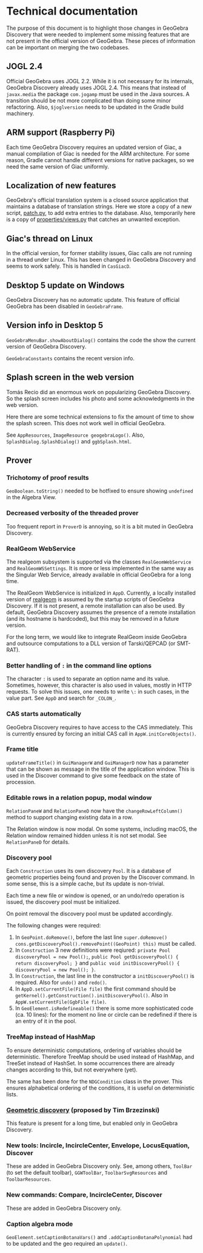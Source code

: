 # Technical documentation

The purpose of this document is to highlight those changes in GeoGebra
Discovery that were needed to implement some missing features that
are not present in the official version of GeoGebra. These pieces
of information can be important on merging the two codebases.

## JOGL 2.4

Official GeoGebra uses JOGL 2.2. While it is not necessary for its
internals, GeoGebra Discovery already uses JOGL 2.4. This means that
instead of `javax.media` the package `com.jogamp` must be used in the
Java sources. A transition should be not more complicated than doing some
minor refactoring. Also, `$joglversion` needs to be updated in the Gradle
build machinery.

## ARM support (Raspberry Pi)

Each time GeoGebra Discovery requires an updated version of Giac,
a manual compilation of Giac is needed for the ARM architecture.
For some reason, Gradle cannot handle different versions for
native packages, so we need the same version of Giac uniformly.

## Localization of new features

GeoGebra's official translation system is a closed source application
that maintains a database of translation strings. Here we store a copy of
a new script, [patch.py](patch.py), to add extra entries to the database.
Also, temporarily here is a copy of [properties/views.py](views.py)
that catches an unwanted exception.

## Giac's thread on Linux

In the official version, for former stability issues, Giac calls are not
running in a thread under Linux. This has been changed in GeoGebra
Discovery and seems to work safely. This is handled in `CasGiacD`.

## Desktop 5 update on Windows

GeoGebra Discovery has no automatic update. This feature of official
GeoGebra has been disabled in `GeoGebraFrame`.

## Version info in Desktop 5

`GeoGebraMenuBar.showAboutDialog()` contains the code the show
the current version of GeoGebra Discovery.

`GeoGebraConstants` contains the recent version info.

## Splash screen in the web version

Tomás Recio did an enormous work on popularizing GeoGebra Discovery.
So the splash screen includes his photo and some acknowledgments
in the web version.

Here there are some technical extensions to fix the amount of time to
show the splash screen. This does not work well in official GeoGebra.

See `AppResources`, `ImageResource geogebraLogo()`.
Also, `SplashDialog.SplashDialog()` and `ggbSplash.html`.

## Prover

### Trichotomy of proof results

`GeoBoolean.toString()` needed to be hotfixed to ensure showing `undefined`
in the Algebra View.

### Decreased verbosity of the threaded prover

Too frequent report in `ProverD` is annoying, so it is a bit muted in
GeoGebra Discovery.

### RealGeom WebService

The realgeom subsystem is supported via the classes `RealGeomWebService`
and `RealGeomWSSettings`. It is more or less implemented in the same
way as the Singular Web Service, already available in official GeoGebra
for a long time.

The RealGeom WebService is initialized in `AppD`. Currently, a locally
installed version of [realgeom](https://github.com/kovzol/realgeom) is
assumed by the startup scripts of GeoGebra Discovery. If it is not
present, a remote installation can also be used. By default, GeoGebra
Discovery assumes the presence of a remote installation (and its hostname
is hardcoded), but this may be removed in a future version.

For the long term, we would like to integrate RealGeom inside GeoGebra
and outsource computations to a DLL version of Tarski/QEPCAD (or
SMT-RAT).

### Better handling of `:` in the command line options

The character `:` is used to separate an option name and its value.
Sometimes, however, this character is also used in values, mostly
in HTTP requests. To solve this issues, one needs to write `\:`
in such cases, in the value part. See `AppD` and search for `_COLON_`.

### CAS starts automatically

GeoGebra Discovery requires to have access to the CAS immediately.
This is currently ensured by forcing an initial CAS call
in `AppW.initCoreObjects()`.

### Frame title

`updateFrameTitle()` in `GuiManagerW` and `GuiManagerD` now has a
parameter that can be shown as message in the title of the application
window. This is used in the Discover command to give some feedback on the
state of procession.

### Editable rows in a relation popup, modal window

`RelationPaneW` and `RelationPaneD` now have the `changeRowLeftColumn()`
method to support changing existing data in a row.

The Relation window is now modal. On some systems, including macOS,
the Relation window remained hidden unless it is not set modal.
See `RelationPaneD` for details.

### Discovery pool

Each `Construction` uses its own discovery `Pool`. It is a database of
geometric properties being found and proven by the Discover command.
In some sense, this is a simple cache, but its update is non-trivial.

Each time a new file or window is opened, or an undo/redo operation
is issued, the discovery pool must be initialized.

On point removal the discovery pool must be updated accordingly.

The following changes were required:

1. In `GeoPoint.doRemove()`, before the last line `super.doRemove()`
`cons.getDiscoveryPool().removePoint((GeoPoint) this)` must be called.
2. In `Construction` 3 new definitions were reqiured:
`private Pool discoveryPool = new Pool();`,
`public Pool getDiscoveryPool() { return discoveryPool; }` and
`public void initDiscoveryPool() { discoveryPool = new Pool(); }`.
3. In `Construction`, the last line in the constructor a
`initDiscoveryPool()` is required. Also for `undo()` and `redo()`.
4. In `AppD.setCurrentFile(File file)` the first command should be
`getKernel().getConstruction().initDiscoveryPool()`.
Also in `AppW.setCurrentFile(GgbFile file)`.
5. In `GeoElement.isRedefineable()` there is some more sophisticated
code (ca. 10 lines): for the moment no line or circle can be redefined
if there is an entry of it in the pool.

### TreeMap instead of HashMap

To ensure deterministic computations, ordering of variables should be
deterministic. Therefore TreeMap should be used instead of HashMap, and
TreeSet instead of HashSet. In some occurrences there are already changes
according to this, but not everywhere (yet).

The same has been done for the `NDGCondition` class in the prover.
This ensures alphabetical ordering of the conditions, it is useful
on deterministic lists.

### [Geometric discovery](https://geogebra-prover.myjetbrains.com/youtrack/issue/TP-14) (proposed by Tim Brzezinski)

This feature is present for a long time, but enabled only
in GeoGebra Discovery.

### New tools: Incircle, IncircleCenter, Envelope, LocusEquation, Discover

These are added in GeoGebra Discovery only. See, among others, `ToolBar`
(to set the default toolbar), `GGWToolBar`, `ToolbarSvgResources` and
`ToolbarResources`. 

### New commands: Compare, IncircleCenter, Discover

These are added in GeoGebra Discovery only.

### Caption algebra mode

`GeoElement.setCaptionBotanaVars()` and `.addCaptionBotanaPolynomial` had to
be updated and the geo required an `update()`.
